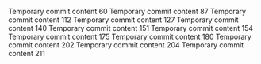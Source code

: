 Temporary commit content 60
Temporary commit content 87
Temporary commit content 112
Temporary commit content 127
Temporary commit content 140
Temporary commit content 151
Temporary commit content 154
Temporary commit content 175
Temporary commit content 180
Temporary commit content 202
Temporary commit content 204
Temporary commit content 211
